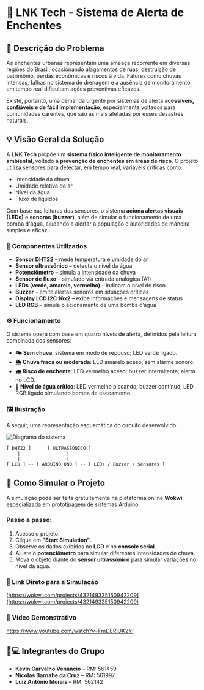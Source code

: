 # 🌊 LNK Tech - Sistema de Alerta de Enchentes

## 📍 Descrição do Problema

As enchentes urbanas representam uma ameaça recorrente em diversas regiões do Brasil, ocasionando alagamentos de ruas, destruição de patrimônio, perdas econômicas e riscos à vida. Fatores como chuvas intensas, falhas no sistema de drenagem e a ausência de monitoramento em tempo real dificultam ações preventivas eficazes.

Existe, portanto, uma demanda urgente por sistemas de alerta **acessíveis, confiáveis e de fácil implementação**, especialmente voltados para comunidades carentes, que são as mais afetadas por esses desastres naturais.

## 💡 Visão Geral da Solução

A **LNK Tech** propõe um **sistema físico inteligente de monitoramento ambiental**, voltado à **prevenção de enchentes em áreas de risco**. O projeto utiliza sensores para detectar, em tempo real, variáveis críticas como:

- Intensidade da chuva
- Umidade relativa do ar
- Nível da água
- Fluxo de líquidos

Com base nas leituras dos sensores, o sistema **aciona alertas visuais (LEDs)** e **sonoros (buzzer)**, além de simular o funcionamento de uma bomba d'água, ajudando a alertar a população e autoridades de maneira simples e eficaz.

### 🧩 Componentes Utilizados

- **Sensor DHT22** – mede temperatura e umidade do ar  
- **Sensor ultrassônico** – detecta o nível da água  
- **Potenciômetro** – simula a intensidade da chuva  
- **Sensor de fluxo** – simulado via entrada analógica (A1)  
- **LEDs (verde, amarelo, vermelho)** – indicam o nível de risco  
- **Buzzer** – emite alertas sonoros em situações críticas  
- **Display LCD I2C 16x2** – exibe informações e mensagens de status  
- **LED RGB** – simula o acionamento de uma bomba d’água

### ⚙️ Funcionamento

O sistema opera com base em quatro níveis de alerta, definidos pela leitura combinada dos sensores:

- **🌤️ Sem chuva**: sistema em modo de repouso; LED verde ligado.  
- **🌦️ Chuva fraca ou moderada**: LED amarelo aceso; sem alarme sonoro.  
- **🌧️ Risco de enchente**: LED vermelho aceso; buzzer intermitente; alerta no LCD.  
- **🌊 Nível de água crítico**: LED vermelho piscando; buzzer contínuo; LED RGB ligado simulando bomba de escoamento.

### 🖼️ Ilustração

A seguir, uma representação esquemática do circuito desenvolvido:

![Diagrama do sistema](img/diagrama.png)

```
[ DHT22 ]      [ ULTRASSÔNICO ]
    |                 |
    |                 |
[ LCD ] -- [ ARDUINO UNO ] -- [ LEDs / Buzzer / Sensores ]
```

## 🧪 Como Simular o Projeto

A simulação pode ser feita gratuitamente na plataforma online **Wokwi**, especializada em prototipagem de sistemas Arduino.

### Passo a passo:

1. Acesse o projeto.
2. Clique em **"Start Simulation"**.
3. Observe os dados exibidos no **LCD** e no **console serial**.
4. Ajuste o **potenciômetro** para simular diferentes intensidades de chuva.
5. Mova o objeto diante do **sensor ultrassônico** para simular variações no nível da água.

### 🔗 Link Direto para a Simulação

[https://wokwi.com/projects/432149335150942209](https://wokwi.com/projects/432149335150942209)

### 🎥 Vídeo Demonstrativo

https://www.youtube.com/watch?v=FmDERlUK2YI

## 👨💻 Integrantes do Grupo

- **Kevin Carvalho Venancio** – RM: 561459  
- **Nicolas Barnabe da Cruz** – RM: 561997  
- **Luiz Antônio Morais** – RM: 562142
